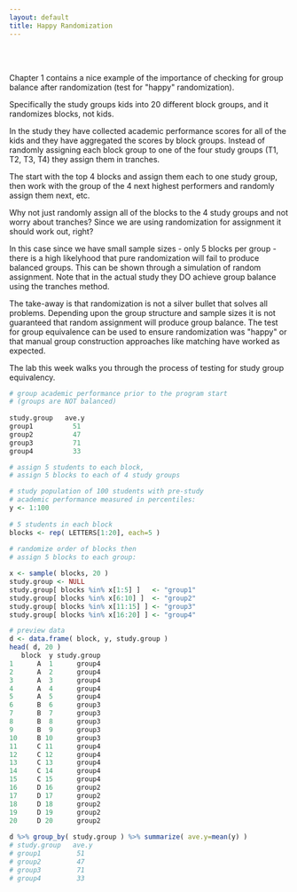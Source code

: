 ```yaml
---
layout: default
title: Happy Randomization
---
```


<div class = "uk-container uk-container-small">
  
<br><br>

Chapter 1 contains a nice example of the importance of checking for group balance after randomization (test for "happy" randomization). 

Specifically the study groups kids into 20 different block groups, and it randomizes blocks, not kids. 

In the study they have collected academic performance scores for all of the kids and they have aggregated the scores by block groups. Instead of randomly assigning each block group to one of the four study groups (T1, T2, T3, T4) they assign them in tranches. 
  
The start with the top 4 blocks and assign them each to one study group, then work with the group of the 4 next highest performers and randomly assign them next, etc. 
  
Why not just randomly assign all of the blocks to the 4 study groups and not worry about tranches? Since we are using randomization for assignment it should work out, right? 
  
In this case since we have small sample sizes - only 5 blocks per group - there is a high likelyhood that pure randomization will fail to produce balanced groups. This can be shown through a simulation of random assignment. Note that in the actual study they DO achieve group balance using the tranches method. 

The take-away is that randomization is not a silver bullet that solves all problems. Depending upon the group structure and sample sizes it is not guaranteed that random assignment will produce group balance. The test for group equivalence can be used to ensure randomization was "happy" or that manual group construction approaches like matching have worked as expected. 
  
The lab this week walks you through the process of testing for study group equivalency. 


```r
# group academic performance prior to the program start
# (groups are NOT balanced) 
  
study.group   ave.y
group1          51
group2          47
group3          71
group4          33
```

```r
# assign 5 students to each block,
# assign 5 blocks to each of 4 study groups

# study population of 100 students with pre-study
# academic performance measured in percentiles:
y <- 1:100  
     
# 5 students in each block
blocks <- rep( LETTERS[1:20], each=5 )
 
# randomize order of blocks then
# assign 5 blocks to each group:

x <- sample( blocks, 20 )
study.group <- NULL
study.group[ blocks %in% x[1:5] ]   <- "group1"
study.group[ blocks %in% x[6:10] ]  <- "group2"
study.group[ blocks %in% x[11:15] ] <- "group3"
study.group[ blocks %in% x[16:20] ] <- "group4"

# preview data 
d <- data.frame( block, y, study.group )
head( d, 20 )
   block  y study.group
1      A  1      group4
2      A  2      group4
3      A  3      group4
4      A  4      group4
5      A  5      group4
6      B  6      group3
7      B  7      group3
8      B  8      group3
9      B  9      group3
10     B 10      group3
11     C 11      group4
12     C 12      group4
13     C 13      group4
14     C 14      group4
15     C 15      group4
16     D 16      group2
17     D 17      group2
18     D 18      group2
19     D 19      group2
20     D 20      group2
 
d %>% group_by( study.group ) %>% summarize( ave.y=mean(y) )
# study.group   ave.y
# group1         51
# group2         47
# group3         71
# group4         33

```
 


</div>
<br><br><br>
